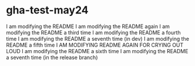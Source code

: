 # gha-test-may24


I am modifying the README
I am modifying the README again
I am modifying the README a third time
I am modifying the README a fourth time
I am modifying the README a seventh time (in dev)
I am modifying the README a fifth time
I AM MODIFYING README AGAIN FOR CRYING OUT LOUD
I am modifying the README a sixth time
I am modifying the README a seventh time (in the release branch)